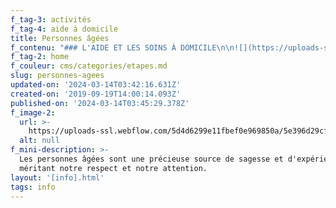 ```yaml
---
f_tag-3: activités
f_tag-4: aide à domicile
title: Personnes âgées
f_contenu: "### L'AIDE ET LES SOINS À DOMICILE\n\n![](https://uploads-ssl.webflow.com/5d4d6299e11fbef0e969850a/5dd904eea554939a077a1023_15_spitex.jpeg)\n\n**Les repas à domicile**\n\nLes services proposés sont par exemple :\n\n*   **repas à domicile**\n*   **soins infirmiers** dispensés à domicile\n*   **aide pour le ménage**\n*   **ergothérapie** pour les personnes avec des problèmes spécifiques\n*   **installation de Domitel,** un appareil qui offre à la personne âgée une sécurité à domicile 24 heures sur 24. Il s'agit d'un bracelet avec un petit émetteur. En cas de malaise ou de chute, la personne âgée peut appuyer sur cet émetteur et ses proches seront immédiatement alertés.\n\nPour plus d'informations sur l'aide et des soins à domicile proposés par le CMS, cliquez [**ici**](https://www.sante.cms-sierre.ch/fr/prestations/soins-a-domicile-158).\n\n**Adresse :** CMS, Avenue Général Guisan 38A, 3960 Sierre  \n**Téléphone :** 027 455 51 51  \n**E-mail :** [**sierre@cms-smz.ch**](mailto:sierre@cms-smz.ch)  \n**Site Internet:** [**www.cms-sierre.ch**](https://www.sante.cms-sierre.ch/fr)\n\n### LES APPARTEMENTS DOMINO\n\nSi vous êtes toujours plus ou moins autonomes et que vous ne souhaitez pas aller dans un home (EMS), il existe une solution... **les appartements DOMINO !**\n\n![](https://uploads-ssl.webflow.com/5d4d6299e11fbef0e969850a/5dd905e59f97297a123359c7_thumb_domino.jpeg)\n\n**_Qu'est-ce qu'un appartement Domino ?_**\n\n*   Ce sont des appartements intégrés à encadrement médico-social gérés par le CMS.\n*   Domino, propose des appartements dans des immeubles, d'un quartier, d'un village.  \n    Les aînés vivent en colocation. Ces appartements \_réunissent sous un même toit 4 à 6 personnes âgées en respectant l'intimité et l'indépendance de chacun.\n*   Les co-locataires possèdent un lieu de vie privé et partagent des locaux communs.\n\n**_Quels sont les éléments qui différencient les appartements Domino d’une maison de retraite ?_**\n\n*   Les appartements domino ne peuvent pas se comparer à des maisons de retraite, car il s’agit d’un domicile privé dans lequel 4 à 6 personnes cohabitent.\n*   Les personnes paient un loyer mensuel et l’aide et les soins à domicile sont dispensés en fonction des besoins.\n*   L’appartement est intégré dans un immeuble standard avec des familles, des commerces, etc.\n*   La personne est indépendante et doit solliciter les services dont elle a besoin.  \n    ‍\n\n**_Qui paie ?_**\n\nComme dans n'importe quel domicile, le locataire paie son loyer et les frais qui lui sont propres. Les frais d'aide et de soins à domicile sont également à sa charge après déduction des participations des diverses assurances sociales.\n\n**Adresse :** CMS, Avenue Général Guisan 38A, 3960 Sierre  \n**Téléphone :** 027 455 51 51  \n‍**E-mail :** [\uFEFF**sierre@cms-smz.ch**](mailto:sierre@cms-smz.ch)  \n**Site Internet :** [**www.cms-sierre.ch**](https://www.cms-sierre.ch/fr/appartements-domino-56.html)\n\n‍\n\n### LES FOYERS DE JOUR\n\n**_Qu'est-ce qu'un foyer de jour ?_**\n\nC'est un lieu de vie où les personnes âgées se retrouvent pendant la journée. C'est différent d'un home car on n'y dort pas et on n'a pas de chambre. Le but de l’accueil de jour est justement de permettre aux personnes de continuer à vivre chez elles.  \n‍\n\n**_Où se trouvent les foyers de jour ?_**\n\nDans la région de Sierre, il existe deux foyers de jour :\n\n  \n**_Beaulieu à Sierre_**\n\n**Adresse :** Résidence Beaulieu , Place Beaulieu 2b , 3960 Sierre  \n**Téléphone :** 027 451 29 00  \n**E-mail :** [**associationbeaulieu@netplus.ch**](mailto:associationbeaulieu@netplus.ch)  \n**Site Internet :** [**www.associationbeaulieu.ch**](https://www.associationbeaulieu.ch/)\n\n  \n**_\"Jasmins\" à Chalais_**\n\n**Adresse :** Résidence \"Les Jasmins\", Route de l'Eglise 8, 3966 Chalais  \n**Téléphone :** 027 451 29 00  \n‍**E-mail :**[**associationbeaulieu@netplus.ch**](mailto:associationbeaulieu@netplus.ch)  \n**Site Internet :** [**www.associationbeaulieu.ch**](https://www.associationbeaulieu.ch/residence-les-jasmins-chalais/)\n\n**_Quelles sont les personnes accueillies ?_**\n\n*   à Beaulieu, Sierre : les personnes âgées\n*   aux Jasmins, Chalais : les personnes âgées souffrant de la maladie d'Alzheimer ou de maladies apparentées.  \n    ‍\n\n**_Qu'est-ce qu'on fait dans ces foyers ?_**\n\n*   des activités sociales notamment par les rencontres, les échanges, les ballades, les repas inter-générations, la lecture de journaux...\n*   la gym douce, la confection de repas et de collations, les achats en ville, les ateliers mémoire, le jardinage...\n\n‍\n\n![](https://uploads-ssl.webflow.com/5d4d6299e11fbef0e969850a/5e39703db89eae7348ec29ec_foyer%20de%20jour.jpg)\n\natelier chapeaux\n\n### LES HOMES POUR PERSONNES ÂGÉES\n\nLes homes \_sont des lieux de vie pour les personnes âgées: de grandes maisons où vivent les personnes âgées qui ne sont plus complètement autonomes. On les appelle aussi EMS (Etablissement Médico-Social).\n\nA Sierre, il existe deux homes: celui de [**Beaulieu**](http://www.associationbeaulieu.ch/) et celui de [**St-Joseph**](http://www.saint-joseph.ch/). Ces deux institutions travaillent de façon complémentaire. Sur ce site, nous mettrons les informations communes aux deux établissements. Pour plus d'informations, vous pouvez aller visiter les sites internet de chacun des foyers.\n\n**  \n_Qu'est ce qu'il faut pour être admis en maison de retraite ?_**\n\n**_‍_**Pour être admis comme pensionnaire dans les établissements de **l'ASSOCIATION BEAULIEU,** pour autant qu'il y ait de la place disponible, il faut remplir les conditions suivantes:\n\n*   **être en âge AVS**\n*   **être domicilié dans les communes membres de l’association** soit : Sierre - Chalais - Chippis - Grône - Veyras - Miège - Mollens -Venthône - Randogne - Chermignon - Montana - Anniviers\n\nAu **FOYER ST-JOSEPH**, les conditions d'admission sont un peu différentes.\n\n*   Ce foyer accueille **également** des personnes plus jeunes (avant l'âge AVS) qui sont à l'AI et qui ont besoin d'une structure d'accueil.\n*   Il n'est pas forcément nécessaire d'habiter la commune de Sierre, ni le canton du Valais pour pouvoir intégrer le foyer. Les admissions se font en fonction de la **situation particulière** des personnes.  \n    ‍\n\n**_Qui sont les personnes admises au home ?_**\n\nLes homes pour personnes âgées sont des **établissements d'hébergement**, d'accueil et de soins. Ils sont réservés aux personnes qui sont **en perte d'autonomie**, en raison de leur état physique, psychique et/ou social et qui ne peuvent pas recevoir le soutien approprié à domicile.\n\nLes personnes atteintes de maladies chroniques dont l'état physique et/ou psychique nécessite un placement qui suppose:\n\n\\- des soins, **paramédicaux**, difficiles à donner à domicile.\\\\\n\n*   une surveillance médicale régulière par les infirmières et les aides-soignantes.\n\n**_Comment faire une demande d'admission ?_**\n\n*   Tout candidat pensionnaire **rédige la demande d'admission sur la formule officielle** qui est à disposition auprès du secrétariat du home.\n*   Il faut un certificat médical ou une feuille de transfert d’un établissement hospitalier.\n*   Il faut un certificat de domicile délivré par les services de l'administration communale.\n*   Il faut autoriser, par sa signature, la caisse de compensation AVS ou l'office AI compétent à communiquer à l'établissement une copie des décisions de rente d'invalidité, d'allocation pour impotent, ainsi que des prestations complémentaires qui seraient établies en sa faveur\n\n**_\\==> Avant l'admission, le pensionnaire doit :_**\n\n*   Payer le prix socio-hôtelier qui lui est indiqué par la direction, lors de son inscription.\n*   Informer immédiatement, en cas de besoin, la direction de toute modification de revenus ou de fortune (par exemple : rentes, héritage).  \n    ‍\n\n**_Et si je n'ai pas assez d'argent ?_**\n\nLes futurs pensionnaires, qui n'ont pas les ressources nécessaires pour payer le prix socio-hôtelier, se doivent **d’informer la direction afin d’être orientés sur les aides des prestations complémentaires de l’AVS**.  \n‍\n\n**_Et le financement ?_**\n\n**Le prix socio-hôtelier couvre les prestations suivantes :**\n\n*   Logement en chambre, literie, linges et serviettes de bain\n*   Pension complète\n*   Service de lingerie soit blanchissage, repassage et distribution dans les chambres.\n*   Service quotidien de la chambre et de la salle de bain (réfection du lit, balayage, époussetage)\n*   Chauffage, eau chaude et froide\n*   Manifestations et divertissements en commun proposés aux pensionnaires.\n\n**Certaines prestations ne sont pas comprises dans le prix socio-hôtelier, de façon générale :**\n\n*   Frais de médecin, médicaments, matériel de soin et de toilette\n*   Mesures de soin et de traitement selon système BESA\n*   Coiffeur, pédicure...\n*   Frais de téléphone\n*   Frais de transport\n\n**_Et si je bénéficie d'une allocation d'impotence ?_**\n\nLe pensionnaire qui bénéficie d’une allocation d’impotence doit en informer la direction. **La rente est due, dans sa totalité, au home et cela pour le mois entier**. Elle est facturée en sus du prix socio-hôtelier.  \n‍\n\n**_Qui paie les soins ?_**\n\nLe home facture, à **la caisse maladie** du pensionnaire, une taxe de soin.\n\n**_Et comment ça se passe au quotidien ?_**\n\n*   Les heures de visite sont libres.\n*   Une cafétéria est à disposition, tous les jours de l’année , pour les résidents, les familles, les visites et aussi pour tout public.\n*   Une chapelle permet aux résidents de se recueillir à tout moment.\n*   Des messes et des animations spirituelles ont lieu toutes les semaines.\n*   Une équipe d’aumônerie met en valeur les diverses fêtes religieuses.\n*   Des espaces de rencontres et de repos.\n*   Service de coiffure, pédicure, manucure.\n*   Des espaces verts, lieux de promenades ou de jardinage...\n*   Nombreuses animations : jeux de mémoire, activités créatrices, travaux manuels, fêtes, lecture, soins de beauté, chant, gym douce...\n*   Sorties socio-culturelles organisées par les foyers\n\n**_Est-ce possible d'être accueilli pour une courte durée ?_**\n\nOui : **au foyer des Jasmins à Chalais**, il existe une **Unité d'Accueil Temporaire (UAT) :** 4 lits sont à disposition pour l'accueil temporaire des personnes âgées, pendant quelques jours ou quelques semaines. Cela permet de décharger occasionnellement les familles qui s'occupent d'un proche âgé.\n\nChaque établissement a, bien sûr, ses particularités. Vous pouvez visiter les sites Internet de Beaulieu ou de St-Joseph ou alors contacter ces établissements pour plus d'informations.  \n‍  \n**H\uFEFFome Beaulieu**  \n  \n**Adresse :** Place Beaulieu 2b, 3960 Sierre  \n**Téléphone :** 027 451 29 00  \n‍**E-mail :** [**associationbeaulieu@netplus.ch  \n‍**](mailto:associationbeaulieu@netplus.ch)**Site Internet :** [**association beaulieu**](http://www.associationbeaulieu.ch/)  \n‍\n\n**Foyer St-Joseph**  \n  \n**Adresse :** Montée du Château 21- 23, 3960 Sierre  \n**Téléphone :** 027 455 54 55  \n**E-mail :** [**reception@saint-joseph.ch**](mailto:reception@saint-joseph.ch)  \n‍**Site Internet :** [**www.saint-joseph.ch  \n‍**](http://www.saint-joseph.ch/)\n\n‍\n\n### LES ACTIVITÉS POUR PERSONNES ÂGÉES\n\n**Pro Senectute**\n\nCette association propose des activités, des formations et divers services à l'attention des personnes âgées de 60 ans et plus et de leurs proches.\n\n**Adresse** : Avenue Général-Guisan 19, CP 732, 3960 Sierre  \n‍**Téléphone :** 027 455 26 28  \n‍**E-mail** : [**info@vs.prosenectute.ch**](mailto:info@vs.prosenectute.ch)  \n‍**Site Internet** : [www.vs.prosenectute.ch](http://www.vs.pro-senectute.ch/)"
f_tag-2: home
f_couleur: cms/categories/etapes.md
slug: personnes-agees
updated-on: '2024-03-14T03:42:16.631Z'
created-on: '2019-09-19T14:00:14.093Z'
published-on: '2024-03-14T03:45:29.378Z'
f_image-2:
  url: >-
    https://uploads-ssl.webflow.com/5d4d6299e11fbef0e969850a/5e396d29cf0a58337a56042c_personnes%20ag%C3%A9es.jpg
  alt: null
f_mini-description: >-
  Les personnes âgées sont une précieuse source de sagesse et d'expérience,
  méritant notre respect et notre attention.
layout: '[info].html'
tags: info
---
```



